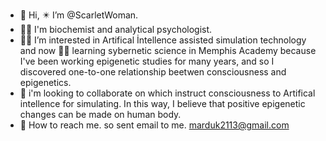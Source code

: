 - 🖖 Hi, ✴️ I’m @ScarletWoman.
- 👩‍🔬 I'm biochemist and analytical psychologist.
- 👩‍💻 I’m interested in Artifical İntellence assisted simulation technology and now 👩‍🏫  learning sybernetic science in Memphis Academy because I've been working epigenetic studies for many years, and so I discovered one-to-one relationship beetwen consciousness and epigenetics.
- 🤝 i'm looking to collaborate on which instruct consciousness to Artifical intellence for simulating. In this way, I believe that positive epigenetic changes can be made on human body.
- 📧 How to reach me. so sent email to me. marduk2113@gmail.com

<!---
ScarletWoman/ScarletWoman is a ✨ special ✨ repository because its `README.md` (this file) appears on your GitHub profile.
You can click the Preview link to take a look at your changes.
--->
